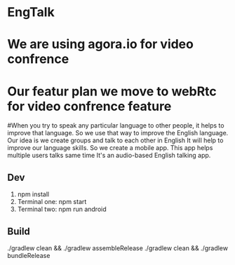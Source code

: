# EngTalk

# We are using agora.io for video confrence 
# Our featur plan we move to webRtc for video confrence feature

#When you try to speak any particular language to other people, it helps to improve that language. So we use that way to improve the English language. Our idea is we create groups and talk to each other in English It will help to improve our language skills. So we create a mobile app. This app helps multiple users talks same time It's an audio-based English talking app.





## Dev

1. npm install
2. Terminal one: npm start
3. Terminal two: npm run android

## Build

./gradlew clean && ./gradlew  assembleRelease 
./gradlew clean && ./gradlew  bundleRelease
